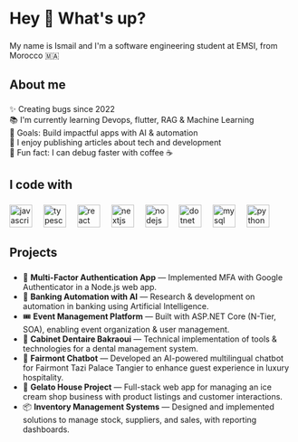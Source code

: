 <h1 align="left">Hey 👋 What's up?</h1>

###

<p align="left">My name is Ismail and I'm a software engineering student at EMSI, from Morocco 🇲🇦</p>

###

<h2 align="left">About me</h2>

###

<p align="left">
✨ Creating bugs since 2022<br>
📚 I'm currently learning Devops, flutter, RAG & Machine Learning<br>
🎯 Goals: Build impactful apps with AI & automation<br>
📝 I enjoy publishing articles about tech and development<br>
🎲 Fun fact: I can debug faster with coffee ☕
</p>

###

<h2 align="left">I code with</h2>

###

<div align="left">
  <img src="https://cdn.jsdelivr.net/gh/devicons/devicon/icons/javascript/javascript-original.svg" height="40" alt="javascript logo"  />
  <img width="12" />
  <img src="https://cdn.jsdelivr.net/gh/devicons/devicon/icons/typescript/typescript-original.svg" height="40" alt="typescript logo"  />
  <img width="12" />
  <img src="https://cdn.jsdelivr.net/gh/devicons/devicon/icons/react/react-original.svg" height="40" alt="react logo"  />
  <img width="12" />
  <img src="https://cdn.jsdelivr.net/gh/devicons/devicon/icons/nextjs/nextjs-original.svg" height="40" alt="nextjs logo"  />
  <img width="12" />
  <img src="https://cdn.jsdelivr.net/gh/devicons/devicon/icons/nodejs/nodejs-original.svg" height="40" alt="nodejs logo"  />
  <img width="12" />
  <img src="https://cdn.jsdelivr.net/gh/devicons/devicon/icons/dotnetcore/dotnetcore-original.svg" height="40" alt="dotnet core logo"  />
  <img width="12" />
  <img src="https://cdn.jsdelivr.net/gh/devicons/devicon/icons/mysql/mysql-original.svg" height="40" alt="mysql logo"  />
  <img width="12" />
  <img src="https://cdn.jsdelivr.net/gh/devicons/devicon/icons/python/python-original.svg" height="40" alt="python logo"  />
</div>

###

<h2 align="left">Projects</h2>

###

- 🔐 **Multi-Factor Authentication App** — Implemented MFA with Google Authenticator in a Node.js web app.  
- 🏦 **Banking Automation with AI** — Research & development on automation in banking using Artificial Intelligence.  
- 🎟 **Event Management Platform** — Built with ASP.NET Core (N-Tier, SOA), enabling event organization & user management.  
- 🦷 **Cabinet Dentaire Bakraoui** — Technical implementation of tools & technologies for a dental management system.  
- 🤖 **Fairmont Chatbot** — Developed an AI-powered multilingual chatbot for Fairmont Tazi Palace Tangier to enhance guest experience in luxury hospitality.  
- 🍨 **Gelato House Project** — Full-stack web app for managing an ice cream shop business with product listings and customer interactions.  
- 📦 **Inventory Management Systems** — Designed and implemented solutions to manage stock, suppliers, and sales, with reporting dashboards.  
